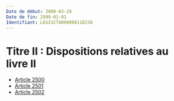 ```yaml
---
Date de début: 2006-03-24
Date de fin: 2999-01-01
Identifiant: LEGISCTA000006118230
---
```


<h1>Titre II : Dispositions relatives au livre II</h1>

- [Article 2500](article_2500.md)
- [Article 2501](article_2501.md)
- [Article 2502](article_2502.md)
